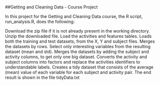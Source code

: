 ##Getting and Cleaning Data - Course Project

In this project for the Getting and Cleaning Data course, the R script, run_analysis.R, does the following:

Download the zip file if it is not already present in the working directory.
Unzip the downloaded file.
Load the activities and features tables.
Loads both the training and test datasets, from the X, Y and subject files.
Merges the datasets by rows.
Select only interesting variables from the resulting dataset (mean and std).
Merges the datasets by adding the subject and activity columns, to get only one big dataset.
Converts the activity and subject columns into factors and replace the activities identifiers to understandable labels.
Creates a tidy dataset that consists of the average (mean) value of each variable for each subject and activity pair.
The end result is shown in the file tidyData.txt
